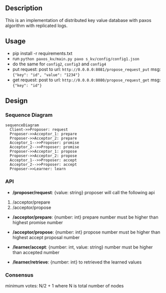 ## Description
This is an implementation of distributed key value database with paxos algorithm with replicated logs.

## Usage
- pip install -r requirements.txt
- run `python paxos_kv/main.py paxo
s_kv/config/config1.json`
- do the same for `config2`, `config3` and `config4`
- put request: post to url: `http://0.0.0.0:8081/propose_request_put` msg: `{"key": "id", "value": "1234"}`
- get request: post to url: `http://0.0.0.0:8080/propose_request_get`
msg: `{"key": "id"}`


## Design

### Sequence Diagram
```mermaid
sequenceDiagram
  Client->>Proposer: request
  Proposer->>Acceptor_1: prepare 
  Proposer->>Acceptor_2: prepare
  Acceptor_1-->>Proposer: promise 
  Acceptor_2-->>Proposer: promise
  Proposer->>Acceptor_1: propose 
  Proposer->>Acceptor_2: propose
  Acceptor_1-->>Proposer: accept 
  Acceptor_2-->>Proposer: accept
  Proposer->>Learner: learn
```

### API
- **/proposer/request**: {value: string}
proposer will call the following api
 1. /acceptor/prepare
 2. /acceptor/propose

- **/acceptor/prepare**: {number: int}
prepare number must be higher than highest promise number

- **/acceptor/propose**: {number: int}
propose number must be higher than highest accept proposal number

- **/learner/accept**: {number: int, value: string}
number must be higher than accepted number

- **/learner/retrieve**: {number: int}
to retrieved the learned values

### Consensus
minimum votes: N/2 + 1 where N is total number of nodes